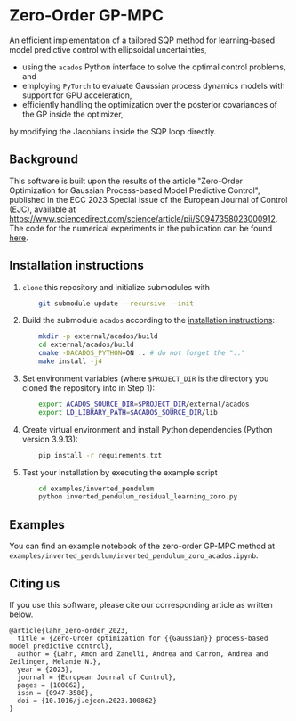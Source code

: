 # Zero-Order GP-MPC

An efficient implementation of a tailored SQP method for learning-based model predictive control with ellipsoidal uncertainties,

- using the `acados` Python interface to solve the optimal control problems, and
- employing `PyTorch` to evaluate Gaussian process dynamics models with support for GPU acceleration,
- efficiently handling the optimization over the posterior covariances of the GP inside the optimizer,

by modifying the Jacobians inside the SQP loop directly.

## Background

This software is built upon the results of the article "Zero-Order Optimization for Gaussian Process-based Model Predictive Control", published in the ECC 2023 Special Issue of the European Journal of Control (EJC), available at https://www.sciencedirect.com/science/article/pii/S0947358023000912. The code for the numerical experiments in the publication can be found [here](https://gitlab.ethz.ch/ics/zero-order-gp-mpc).

## Installation instructions

1. `clone` this repository and initialize submodules with
    ```bash
        git submodule update --recursive --init
    ```

2. Build the submodule `acados` according to the [installation instructions](https://docs.acados.org/installation/index.html):
    ```bash
        mkdir -p external/acados/build
        cd external/acados/build
        cmake -DACADOS_PYTHON=ON .. # do not forget the ".."
        make install -j4
    ```

3. Set environment variables (where `$PROJECT_DIR` is the directory you cloned the repository into in Step 1):
    ```bash
        export ACADOS_SOURCE_DIR=$PROJECT_DIR/external/acados
        export LD_LIBRARY_PATH=$ACADOS_SOURCE_DIR/lib
    ```

4. Create virtual environment and install Python dependencies (Python version 3.9.13):
    ```bash
        pip install -r requirements.txt
    ```

5. Test your installation by executing the example script
    ```bash
        cd examples/inverted_pendulum
        python inverted_pendulum_residual_learning_zoro.py
    ```

## Examples

You can find an example notebook of the zero-order GP-MPC method at `examples/inverted_pendulum/inverted_pendulum_zoro_acados.ipynb`.

## Citing us

If you use this software, please cite our corresponding article as written below.

```
@article{lahr_zero-order_2023,
  title = {Zero-Order optimization for {{Gaussian}} process-based model predictive control},
  author = {Lahr, Amon and Zanelli, Andrea and Carron, Andrea and Zeilinger, Melanie N.},
  year = {2023},
  journal = {European Journal of Control},
  pages = {100862},
  issn = {0947-3580},
  doi = {10.1016/j.ejcon.2023.100862}
}
```
